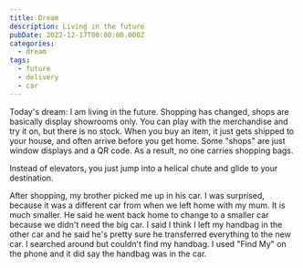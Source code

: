 ```yaml
---
title: Dream
description: Living in the future
pubDate: 2022-12-17T00:00:00.000Z
categories:
  - dream
tags:
  - future
  - delivery
  - car
---
```


Today's dream: I am living in the future. Shopping has changed, shops are basically display showrooms only. You can play with the merchandise and try it on, but there is no stock. When you buy an item, it just gets shipped to your house, and often arrive before you get home. Some "shops" are just window displays and a QR code. As a result, no one carries shopping bags.

Instead of elevators, you just jump into a helical chute and glide to your destination.

After shopping, my brother picked me up in his car. I was surprised, because it was a different car from when we left home with my mum. It is much smaller. He said he went back home to change to a smaller car because we didn't need the big car. I said I think I left my handbag in the other car and he said he's pretty sure he transferred everything to the new car. I searched around but couldn't find my handbag. I used "Find My" on the phone and it did say the handbag was in the car.
